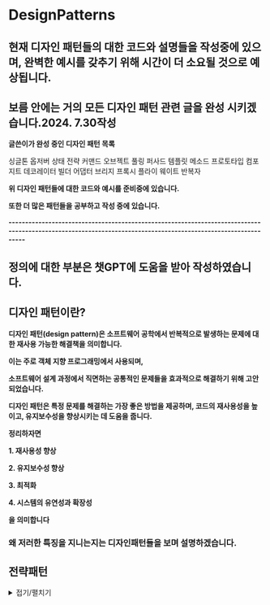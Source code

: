 # DesignPatterns
## 현재 디자인 패턴들의 대한 코드와 설명들을 작성중에 있으며, 완벽한 예시를 갖추기 위해 시간이 더 소요될 것으로 예상됩니다. 
## 보름 안에는 거의 모든 디자인 패턴 관련 글을 완성 시키겠습니다.2024. 7.30작성
**글쓴이가 완성 중인 디자인 패턴 목록**

싱글톤 옵저버 상태 전략 커맨드 오브젝트 풀링 퍼사드 템플릿 메소드 프로토타입 컴포지트 데코레이터 빌더 어댑터 브리지 프록시
플라이 웨이트 반복자

**위 디자인 패턴들에 대한 코드와 예시를 준비중에 있습니다.**

**또한 더 많은 패턴들을 공부하고 작성 중에 있습니다.**

**-------------------------------------------------------------------------------------------------------------------------------------------------------------**

## 정의에 대한 부분은 챗GPT에 도움을 받아 작성하였습니다.
## 디자인 패턴이란?
**디자인 패턴(design pattern)은 소프트웨어 공학에서 반복적으로 발생하는 문제에 대한 재사용 가능한 해결책을 의미합니다.**

**이는 주로 객체 지향 프로그래밍에서 사용되며,** 

**소프트웨어 설계 과정에서 직면하는 공통적인 문제들을 효과적으로 해결하기 위해 고안되었습니다.**

**디자인 패턴은 특정 문제를 해결하는 가장 좋은 방법을 제공하며, 코드의 재사용성을 높이고, 유지보수성을 향상시키는 데 도움을 줍니다.**

**정리하자면**

**1. 재사용성 향상**

**2. 유지보수성 향상**

**3. 최적화**

**4. 시스템의 유연성과 확장성**

**을 의미합니다**

### 왜 저러한 특징을 지니는지는 디자인패턴들을 보며 설명하겠습니다.

## 전략패턴
<details>
  <summary>접기/펼치기</summary>
  <h3><strong>이 부분은 접혔다가 펼쳐집니다.</strong></h3>
  <h3><strong>추가적인 내용이 여기에 들어갈 수 있습니다.</strong></h3>
</details>
